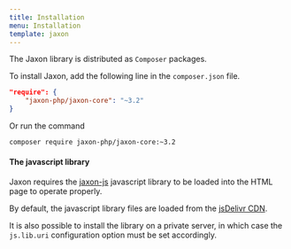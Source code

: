 ```yaml
---
title: Installation
menu: Installation
template: jaxon
---
```


The Jaxon library is distributed as `Composer` packages.

To install Jaxon, add the following line in the `composer.json` file.

```json
"require": {
    "jaxon-php/jaxon-core": "~3.2"
}
```

Or run the command

```bash
composer require jaxon-php/jaxon-core:~3.2
```

#### The javascript library

Jaxon requires the [jaxon-js](https://github.com/jaxon-php/jaxon-js) javascript library to be loaded into the HTML page to operate properly.

By default, the javascript library files are loaded from the [jsDelivr CDN](https://www.jsdelivr.com/package/gh/jaxon-php/jaxon-js).

It is also possible to install the library on a private server, in which case the `js.lib.uri` configuration option must be set accordingly.
